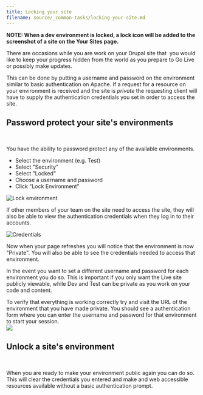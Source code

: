 ```yaml
---
title: Locking your site
filename: source/_common-tasks/locking-your-site.md
---
```


 **NOTE: When a dev environment is locked, a lock icon will be added to the screenshot of a site on the Your Sites page.**

There are occasions while you are work on your Drupal site that  you would like to keep your progress hidden from the world as you prepare to Go Live or possibly make updates.

This can be done by putting a username and password on the environment similar to basic authentication on Apache. If a request for a resource on your environment is received and the site is _private_ the requesting client will have to supply the authentication credentials you set in order to access the site.

## Password protect your site's environments
 

You have the ability to password protect any of the available environments.

- Select the environment (e.g. Test)
- Select "Security"
- Select "Locked"
- Choose a username and password
- Click "Lock Environment"

![Lock environment](https://pantheon-systems.desk.com/customer/portal/attachments/305964)

If other members of your team on the site need to access the site, they will also be able to view the authentication credentials when they log in to their accounts.

![Credentials](https://pantheon-systems.desk.com/customer/portal/attachments/305968)

Now when your page refreshes you will notice that the environment is now "Private". You will also be able to see the credentials needed to access that environment.

In the event you want to set a different username and password for each environment you do so. This is important if you only want the Live site publicly viewable, while Dev and Test can be private as you work on your code and content.

To verify that everything is working correctly try and visit the URL of the environment that you have made private. You should see a authentication form where you can enter the username and password for that environment to start your session.  
 ![](https://pantheon-systems.desk.com/customer/portal/attachments/62465)
## Unlock a site's environment
 

When you are ready to make your environment public again you can do so. This will clear the credentials you entered and make and web accessible resources available without a basic authentication prompt.

##  
